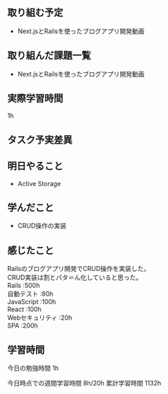 ## 取り組む予定
- Next.jsとRailsを使ったブログアプリ開発動画

## 取り組んだ課題一覧
- Next.jsとRailsを使ったブログアプリ開発動画 


## 実際学習時間
1h

## タスク予実差異


## 明日やること
- Active Storage

## 学んだこと
- CRUD操作の実装


## 感じたこと
Railsのブログアプリ開発でCRUD操作を実装した。<br>
CRUD実装は割とパタ＝ん化していると思った。<br>
Rails :500h<br>
自動テスト :80h<br>
JavaScript :100h<br>
React :100h<br>
Webセキュリティ :20h<br>
SPA :200h


## 学習時間
今日の勉強時間 1h

今日時点での週間学習時間 8h/20h
累計学習時間 1132h